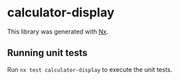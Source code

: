 # calculator-display

This library was generated with [Nx](https://nx.dev).

## Running unit tests

Run `nx test calculator-display` to execute the unit tests.
